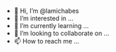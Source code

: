 - 👋 Hi, I’m @lamichabes
- 👀 I’m interested in ...
- 🌱 I’m currently learning ...
- 💞️ I’m looking to collaborate on ...
- 📫 How to reach me ...

<!---
lamichabes/lamichabes is a ✨ special ✨ repository because its `README.md` (this file) appears on your GitHub profile.
You can click the Preview link to take a look at your changes.
--->
